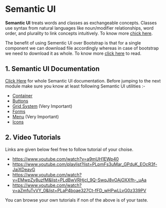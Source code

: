 # Semantic UI

**Semantic UI** treats words and classes as exchangeable concepts. Classes use syntax from natural languages like noun/modifier
relationships, word order, and plurality to link concepts intuitively. To know more [chick here](https://www.youtube.com/watch?v=aVcKRNkZeAQ).

The benefit of using Sementic UI over Bootstrap is that for a single component we can download file accordingly whereas in case of bootstrap we need to download it 
as whole. To know more [click here](https://developerz.software/2020/03/29/semantic-ui-or-bootstrap-discover-the-pros-and-cons-of-each-framework/) to read.

## 1. Semantic UI Documentation
[Click Here](https://semantic-ui.com/introduction/getting-started.html) for whole Semantic UI documentation. Before jumping to the next module make 
sure you know at least following Semantic UI utilities :-
- [Container](https://semantic-ui.com/elements/container.html)
- [Buttons](https://semantic-ui.com/elements/button.html) 
- [Grid System](https://semantic-ui.com/collections/grid.html) (Very Important)
- [Forms](https://semantic-ui.com/collections/form.html)
- [Menu](https://semantic-ui.com/collections/menu.html)  (Very Important)
- [Icons](https://semantic-ui.com/elements/icon.html)
  
## 2. Video Tutorials
Links are given below feel free to follow tutorial of your choise.
- https://www.youtube.com/watch?v=a9mUH1EWp40
- https://www.youtube.com/playlist?list=PLpmFs3uMar_GPduK_EOcR3f-JajXDeayG
- https://www.youtube.com/watch?v=EMwpZy8uzfM&list=PLdBwVRHjcI_9Q-SwqJ8vOAjOXXfh-_uAa
- https://www.youtube.com/watch?v=aZmfuTvVY_0&list=PLaP4boae327Ct-fFD_wHPwLLvG0z339PV

You can browse your own tutorials if non of the above is of your taste.
